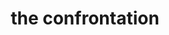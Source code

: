 ---
title: "the confrontation"
layout: work_page
img: "theconfrontation.jpg"
thumbnailimg: "theconfrontation-thumbnail.jpg"
medium: "oil and carving on wood"
dimensions: "16 x 20 inches"
year: 2024
available: true
---